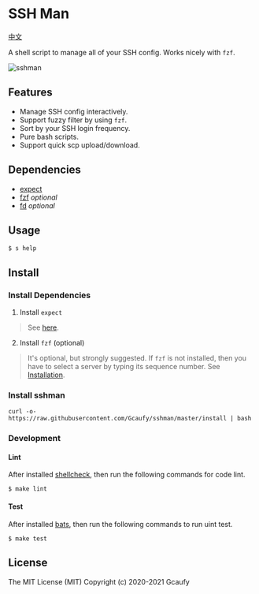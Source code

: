 # SSH Man

[中文](README-zh.md)

A shell script to manage all of your SSH config. Works nicely with `fzf`.

![sshman](https://user-images.githubusercontent.com/2182004/75115010-f7755880-5695-11ea-9850-d135117bb885.gif)

## Features

 * Manage SSH config interactively.
 * Support fuzzy filter by using `fzf`.
 * Sort by your SSH login frequency.
 * Pure bash scripts.
 * Support quick scp upload/download.

## Dependencies

 * [expect](https://en.wikipedia.org/wiki/Expect)
 * [fzf](https://github.com/junegunn/fzf) *optional*
 * [fd](https://github.com/sharkdp/fd) *optional*

## Usage

```
$ s help
```

## Install

### Install Dependencies
1. Install `expect`
> See [here](http://www.linuxfromscratch.org/blfs/view/svn/general/expect.html).

2. Install `fzf` (optional)
> It's optional, but strongly suggested. If `fzf` is not installed, then you have to select a server by typing its sequence number.
See [Installation](https://github.com/junegunn/fzf#installation).

### Install sshman

```shell
curl -o- https://raw.githubusercontent.com/Gcaufy/sshman/master/install | bash
```

### Development

#### Lint

After installed [shellcheck](https://github.com/koalaman/shellcheck), then run the following commands for code lint.

```
$ make lint
```

#### Test

After installed [bats](https://github.com/sstephenson/bats), then run the following commands to run uint test.

```
$ make test
```

## License

The MIT License (MIT)
Copyright (c) 2020-2021 Gcaufy
